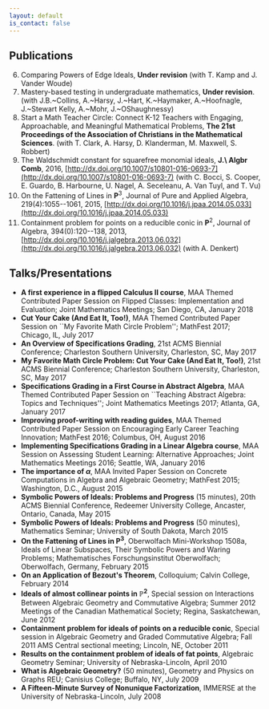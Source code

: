 ```yaml
---
layout: default
is_contact: false
---
```


## Publications



6. Comparing Powers of Edge Ideals, __Under revision__ (with T. Kamp and J. Vander Woude)
5. Mastery-based testing in undergraduate mathematics, __Under revision__. (with J.B.~Collins, A.~Harsy, J.~Hart, K.~Haymaker, A.~Hoofnagle,  J.~Stewart Kelly, A.~Mohr, J.~OShaughnessy)
4. Start a Math Teacher Circle:  Connect K-12 Teachers with Engaging, Approachable, and Meaningful Mathematical  Problems, __The 21st Proceedings of the Association of Christians in the Mathematical Sciences__. (with T. Clark, A. Harsy, D. Klanderman, M. Maxwell, S. Robbert)
3. The Waldschmidt constant for squarefree monomial ideals, __J.\ Algbr Comb__, 2016, [http://dx.doi.org/10.1007/s10801-016-0693-7](http://dx.doi.org/10.1007/s10801-016-0693-7) (with C. Bocci,  S. Cooper, E. Guardo, B. Harbourne, U. Nagel, A. Seceleanu, A. Van Tuyl,  and T. Vu)
2. On the Fattening of Lines in $\mathbf{P}^3$, Journal of Pure and Applied Algebra, 219(4):1055--1061, 2015, [http://dx.doi.org/10.1016/j.jpaa.2014.05.033](http://dx.doi.org/10.1016/j.jpaa.2014.05.033)
1. Containment problem for points on a reducible conic in $\mathbf{P}^2$, Journal of Algebra, 394(0):120--138, 2013, [http://dx.doi.org/10.1016/j.jalgebra.2013.06.032](http://dx.doi.org/10.1016/j.jalgebra.2013.06.032) (with A. Denkert)

## Talks/Presentations

* __A first experience in a flipped Calculus II course__, MAA Themed Contributed Paper Session on Flipped Classes: Implementation and Evaluation; Joint Mathematics Meetings; San Diego, CA, January 2018
*  __Cut Your Cake (And Eat It, Too!)__, MAA Themed Contributed Paper Session on ``My Favorite Math Circle Problem''; MathFest 2017; Chicago, IL, July 2017
* __An Overview of Specifications Grading__, 21st ACMS Biennial Conference; Charleston Southern University, Charleston, SC, May 2017
* __My Favorite Math Circle Problem: Cut Your Cake (And Eat It, Too!)__, 21st ACMS Biennial Conference; Charleston Southern University, Charleston, SC, May 2017
*  __Specifications Grading in a First Course in Abstract Algebra__,
         MAA Themed Contributed Paper Session on ``Teaching Abstract Algebra: Topics and Techniques''; Joint Mathematics Meetings 2017; Atlanta, GA, January 2017
*  __Improving proof-writing with reading guides__,
         MAA Themed Contributed Paper Session on Encouraging Early Career Teaching Innovation; MathFest 2016; Columbus, OH, August 2016
* __Implementing Specifications Grading in a Linear Algebra course__,
       	 MAA Session on Assessing Student Learning: Alternative Approaches; Joint Mathematics Meetings 2016; Seattle, WA, January 2016
* __The importance of $\alpha$__,
		MAA Invited Paper Session on Concrete Computations in Algebra and Algebraic Geometry; MathFest 2015; Washington, D.C., August 2015
* __Symbolic Powers of Ideals: Problems and Progress__ (15 minutes),
         20th ACMS Biennial Conference, Redeemer University College, Ancaster, Ontario, Canada, May 2015
* __Symbolic Powers of Ideals: Problems and Progress__ (50 minutes),
         Mathematics Seminar; University of South Dakota, March 2015
* __On the Fattening of Lines in $\mathbf{P}^3$__,
       	Oberwolfach Mini-Workshop 1508a,  Ideals of Linear Subspaces, Their Symbolic Powers and Waring Problems; Mathematisches Forschungsinstitut Oberwolfach; Oberwolfach, Germany, February 2015
* __On an Application of Bezout's Theorem__,
         Colloquium; Calvin College, February 2014
* __Ideals of almost collinear points in $\mathbb{P}^2$__,
         Special session on Interactions Between Algebraic Geometry and Commutative Algebra; Summer 2012 Meetings of the Canadian Mathematical Society; Regina, Saskatchewan, June 2012
* __Containment problem for ideals of points on a reducible conic__,
         Special session in Algebraic Geometry and Graded Commutative Algebra; Fall 2011 AMS Central sectional meeting; Lincoln, NE, October 2011
* __Results on the containment problem of ideals of fat points__,
         Algebraic Geometry Seminar; University of Nebraska-Lincoln, April 2010
* __What is Algebraic Geometry?__ (50 minutes),
         Geometry and Physics on Graphs REU; Canisius College; Buffalo, NY, July 2009
* __A Fifteen-Minute Survey of Nonunique Factorization__,
         IMMERSE at the University of Nebraska-Lincoln, July 2008